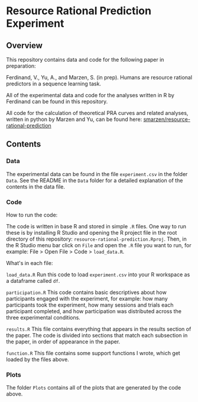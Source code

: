 # Resource Rational Prediction Experiment

## Overview

This repository contains data and code for the following paper in preparation:

Ferdinand, V., Yu, A., and Marzen, S. (in prep). Humans are resource rational predictors in a sequence learning task.

All of the experimental data and code for the analyses written in R by Ferdinand can be found in this repository.

All code for the calculation of theoretical PRA curves and related analyses, written in python by Marzen and Yu, can be found here:
<a href="https://github.com/smarzen/resource-rational-prediction"> smarzen/resource-rational-prediction </a>

## Contents

### Data

The experimental data can be found in the file `experiment.csv` in the folder `Data`.
See the README in the `Data` folder for a detailed explanation of the contents in the data file.

### Code

How to run the code:

The code is written in base R and stored in simple `.R` files. One way to run these is by installing R Studio and opening the R project file in the root directory of this repository: `resource-rational-prediction.Rproj`. Then, in the R Studio menu bar click on `File` and open the `.R` file you want to run, for example: File > Open File > Code > `load_data.R`.

What's in each file:


`load_data.R` Run this code to load `experiment.csv` into your R workspace as a dataframe called `df`.


`participation.R` This code contains basic descriptives about how participants engaged with the experiment, for example: how many participants took the experiment, how many sessions and trials each participant completed, and how participation was distributed across the three experimental conditions.


`results.R` This file contains everything that appears in the results section of the paper. The code is divided into sections that match each subsection in the paper, in order of appearance in the paper.

`function.R` This file contains some support functions I wrote, which get loaded by the files above.

### Plots

The folder `Plots` contains all of the plots that are generated by the code above.
